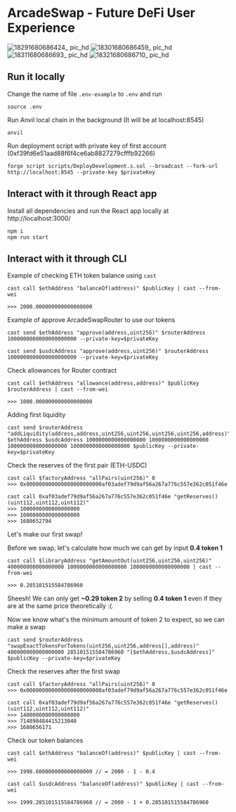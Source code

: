 # ArcadeSwap - Future DeFi User Experience

![18291680686424_ pic_hd](https://user-images.githubusercontent.com/56213581/230039029-f31ad0f3-1842-4908-a9d2-01c3ab507b3c.jpg)
![18301680686459_ pic_hd](https://user-images.githubusercontent.com/56213581/230039047-13b44b80-f52b-45da-ba03-fd836b1bf33e.jpg)
![18311680686693_ pic_hd](https://user-images.githubusercontent.com/56213581/230039813-18078cfe-1104-496d-905a-deaa683a5751.jpg)
![18321680686710_ pic_hd](https://user-images.githubusercontent.com/56213581/230039829-238e02db-09b7-4816-a077-0c72b997f4b9.jpg)

<!---
![Frame 10](https://user-images.githubusercontent.com/56213581/227741678-c0352b46-2a54-4136-9c47-4f725ada1429.png)
![Frame 11](https://user-images.githubusercontent.com/56213581/227741690-9c921702-c0fb-405d-bf0f-874cd029cc6a.png)
![Frame 12](https://user-images.githubusercontent.com/56213581/227746937-88d5bcfc-fa28-4902-9cc9-020e7f732c1b.png)
-->

## Run it locally

Change the name of file `.env-example` to `.env` and run

```shell
source .env
```

Run Anvil local chain in the background (It will be at localhost:8545)

```shell
anvil
```

Run deployment script with private key of first account (0xf39fd6e51aad88f6f4ce6ab8827279cfffb92266)

```shell
forge script scripts/DeployDevelopment.s.sol --broadcast --fork-url http://localhost:8545 --private-key $privateKey
```

## Interact with it through React app

Install all dependencies and run the React app locally at http://localhost:3000/

```shell
npm i
npm run start
```

## Interact with it through CLI

Example of checking ETH token balance using `cast`

```shell
cast call $ethAddress "balanceOf(address)" $publicKey | cast --from-wei

>>> 2000.000000000000000000
```

Example of approve ArcadeSwapRouter to use our tokens

```shell
cast send $ethAddress "approve(address,uint256)" $routerAddress 1000000000000000000000 --private-key=$privateKey
```

```shell
cast send $usdcAddress "approve(address,uint256)" $routerAddress 1000000000000000000000 --private-key=$privateKey
```

Check allowances for Router contract

```shell
cast call $ethAddress "allowance(address,address)" $publicKey $routerAddress | cast --from-wei

>>> 1000.000000000000000000
```

Adding first liquidity

```shell
cast send $routerAddress "addLiquidity(address,address,uint256,uint256,uint256,uint256,address)" $ethAddress $usdcAddress 1000000000000000000 1000000000000000000 1000000000000000000 1000000000000000000 $publicKey --private-key=$privateKey
```

Check the reserves of the first pair (ETH-USDC)

```shell
cast call $factoryAddress "allPairs(uint256)" 0
>>> 0x000000000000000000000000af03adef79d9af56a267a776c557e362c051f46e

cast call 0xaf03adef79d9af56a267a776c557e362c051f46e "getReserves()(uint112,uint112,uint112)"
>>> 1000000000000000000
>>> 1000000000000000000
>>> 1680652794
```

Let's make our first swap!

Before we swap, let's calculate how much we can get by input **0.4 token 1**

```shell
cast call $libraryAddress "getAmountOut(uint256,uint256,uint256)" 400000000000000000 1000000000000000000 1000000000000000000 | cast --from-wei

>>> 0.285101515584786960
```

Sheesh! We can only get **~0.29 token 2** by selling **0.4 token 1** even if they are at the same price theoretically :(.

Now we know what's the minimum amount of token 2 to expect, so we can make a swap

```shell
cast send $routerAddress "swapExactTokensForTokens(uint256,uint256,address[],address)" 400000000000000000 285101515584786960 "[$ethAddress,$usdcAddress]" $publicKey --private-key=$privateKey
```

Check the reserves after the first swap

```shell
cast call $factoryAddress "allPairs(uint256)" 0
>>> 0x000000000000000000000000af03adef79d9af56a267a776c557e362c051f46e

cast call 0xaf03adef79d9af56a267a776c557e362c051f46e "getReserves()(uint112,uint112,uint112)"
>>> 1400000000000000000
>>> 714898484415213040
>>> 1680656171
```

Check our token balances

```shell
cast call $ethAddress "balanceOf(address)" $publicKey | cast --from-wei

>>> 1998.600000000000000000 // = 2000 - 1 - 0.4
```

```shell
cast call $usdcAddress "balanceOf(address)" $publicKey | cast --from-wei

>>> 1999.285101515584786960 // = 2000 - 1 + 0.285101515584786960
```

